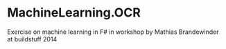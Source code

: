 MachineLearning.OCR
===================
Exercise on machine learning in F# in workshop by Mathias Brandewinder at buildstuff 2014

